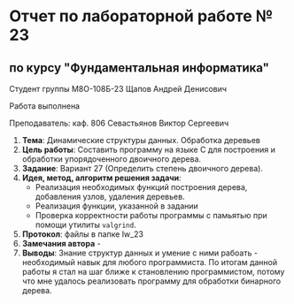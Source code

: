 # Отчет по лабораторной работе № 23
## по курсу "Фундаментальная информатика"

Студент группы М8О-108Б-23 Щапов Андрей Денисович

Работа выполнена 

Преподаватель: каф. 806 Севастьянов Виктор Сергеевич

1. **Тема**: Динамические структуры данных. Обработка деревьев
2. **Цель работы**: Составить программу на языке C для построения и обработки упорядоченного двоичного дерева.
3. **Задание**: Вариант 27 (Определить степень двоичного дерева).
4. **Идея, метод, алгоритм решения задачи**:
	- Реализация необходимых функций построения дерева, добавления узлов, удаления деревьев.
	- Реализация функции, указанной в задании
	- Проверка корректности работы программы с памьятью при помощи утилиты `valgrind`.
6. **Протокол**: файлы в папке lw_23
7. **Замечания автора** -
8. **Выводы**: Знание структур данных и умение с ними рабоать - необходимый навык для любого программиста. По итогам данной работы я стал на шаг ближе к становлению программистом, потому что мне удалось реализовать программу для обработки бинарного дерева.
